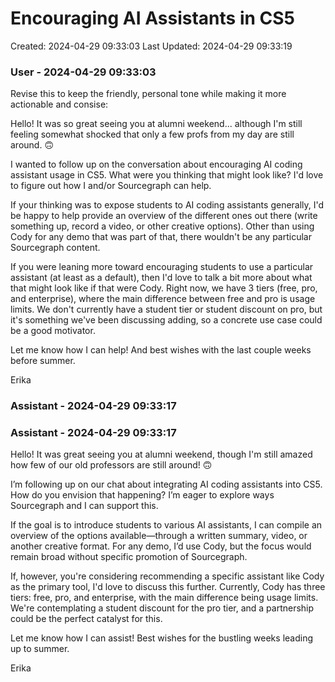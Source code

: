 # Encouraging AI Assistants in CS5

Created: 2024-04-29 09:33:03
Last Updated: 2024-04-29 09:33:19

### User - 2024-04-29 09:33:03

Revise this to keep the friendly, personal tone while making it more actionable and consise:

Hello! It was so great seeing you at alumni weekend... although I'm still feeling somewhat shocked that only a few profs from my day are still around. 🙃

I wanted to follow up on the conversation about encouraging AI coding assistant usage in CS5. What were you thinking that might look like? I'd love to figure out how I and/or Sourcegraph can help.

If your thinking was to expose students to AI coding assistants generally, I'd be happy to help provide an overview of the different ones out there (write something up, record a video, or other creative options). Other than using Cody for any demo that was part of that, there wouldn't be any particular Sourcegraph content.

If you were leaning more toward encouraging students to use a particular assistant (at least as a default), then I'd love to talk a bit more about what that might look like if that were Cody. Right now, we have 3 tiers (free, pro, and enterprise), where the main difference between free and pro is usage limits. We don't currently have a student tier or student discount on pro, but it's something we've been discussing adding, so a concrete use case could be a good motivator.

Let me know how I can help! And best wishes with the last couple weeks before summer.

  Erika

### Assistant - 2024-04-29 09:33:17



### Assistant - 2024-04-29 09:33:17

Hello! It was great seeing you at alumni weekend, though I'm still amazed how few of our old professors are still around! 🙃

I’m following up on our chat about integrating AI coding assistants into CS5. How do you envision that happening? I’m eager to explore ways Sourcegraph and I can support this.

If the goal is to introduce students to various AI assistants, I can compile an overview of the options available—through a written summary, video, or another creative format. For any demo, I’d use Cody, but the focus would remain broad without specific promotion of Sourcegraph.

If, however, you're considering recommending a specific assistant like Cody as the primary tool, I'd love to discuss this further. Currently, Cody has three tiers: free, pro, and enterprise, with the main difference being usage limits. We're contemplating a student discount for the pro tier, and a partnership could be the perfect catalyst for this.

Let me know how I can assist! Best wishes for the bustling weeks leading up to summer.

Erika

